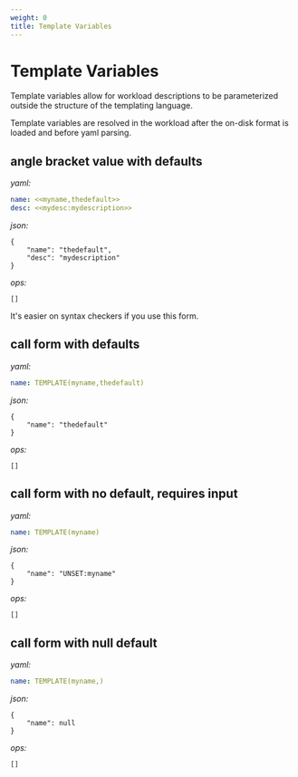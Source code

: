 ```yaml
---
weight: 0
title: Template Variables
---
```

# Template Variables

Template variables allow for workload descriptions to be parameterized outside the structure of the
templating language.

Template variables are resolved in the workload after the on-disk format is loaded and before yaml parsing.

## angle bracket value with defaults

*yaml:*
```yaml
name: <<myname,thedefault>>
desc: <<mydesc:mydescription>>
```

*json:*
```json5
{
    "name": "thedefault",
    "desc": "mydescription"
}
```

*ops:*
```json5
[]
```

It's easier on syntax checkers if you use this form.

## call form with defaults

*yaml:*
```yaml
name: TEMPLATE(myname,thedefault)
```

*json:*
```json5
{
    "name": "thedefault"
}
```

*ops:*
```json5
[]
```

## call form with no default, requires input

*yaml:*
```yaml
name: TEMPLATE(myname)
```

*json:*
```json5
{
    "name": "UNSET:myname"
}
```

*ops:*
```json5
[]
```

## call form with null default

*yaml:*
```yaml
name: TEMPLATE(myname,)
```

*json:*
```json5
{
    "name": null
}
```

*ops:*
```json5
[]
```
